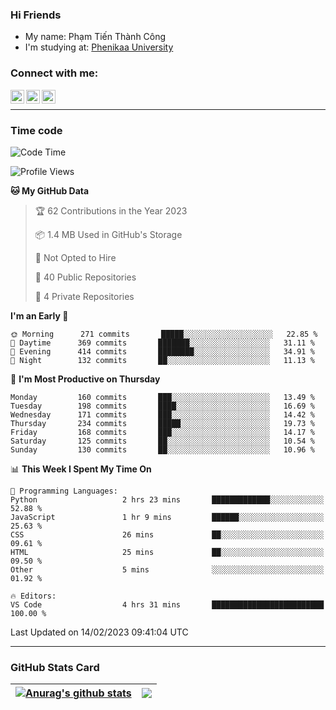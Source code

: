 ### Hi Friends

- My name: Phạm Tiến Thành Công
- I'm studying at: [Phenikaa University]


### Connect with me:
[<img align="left" alt="PhamTienThanhCong | Facebook" width="22px" src="https://upload.wikimedia.org/wikipedia/commons/thumb/1/16/Facebook-icon-1.png/640px-Facebook-icon-1.png" />][facebook]
[<img align="left" alt="PhamTienThanhCong | Zalo" width="22px" src="https://www.anphatpc.com.vn/template/anphat_2020v2/images/icon-zalo.jpg" />][zalo]
[<img align="left" alt="PhamTienThanhCong | LinkedIn" width="22px" src="https://cdn3.iconfinder.com/data/icons/inficons/512/linkedin.png" />][linkedin]

<br />

---

### Time code

<!--START_SECTION:waka-->
![Code Time](http://img.shields.io/badge/Code%20Time-878%20hrs%2018%20mins-blue)

![Profile Views](http://img.shields.io/badge/Profile%20Views-2-blue)

**🐱 My GitHub Data** 

> 🏆 62 Contributions in the Year 2023
 > 
> 📦 1.4 MB Used in GitHub's Storage 
 > 
> 🚫 Not Opted to Hire
 > 
> 📜 40 Public Repositories 
 > 
> 🔑 4 Private Repositories  
 > 
**I'm an Early 🐤** 

```text
🌞 Morning      271 commits       █████░░░░░░░░░░░░░░░░░░░░   22.85 % 
🌆 Daytime      369 commits       ███████░░░░░░░░░░░░░░░░░░   31.11 % 
🌃 Evening      414 commits       ████████░░░░░░░░░░░░░░░░░   34.91 % 
🌙 Night        132 commits       ██░░░░░░░░░░░░░░░░░░░░░░░   11.13 % 

```
📅 **I'm Most Productive on Thursday** 

```text
Monday         160 commits       ███░░░░░░░░░░░░░░░░░░░░░░   13.49 % 
Tuesday        198 commits       ████░░░░░░░░░░░░░░░░░░░░░   16.69 % 
Wednesday      171 commits       ███░░░░░░░░░░░░░░░░░░░░░░   14.42 % 
Thursday       234 commits       █████░░░░░░░░░░░░░░░░░░░░   19.73 % 
Friday         168 commits       ███░░░░░░░░░░░░░░░░░░░░░░   14.17 % 
Saturday       125 commits       ██░░░░░░░░░░░░░░░░░░░░░░░   10.54 % 
Sunday         130 commits       ██░░░░░░░░░░░░░░░░░░░░░░░   10.96 % 

```


📊 **This Week I Spent My Time On** 

```text
💬 Programming Languages: 
Python                   2 hrs 23 mins       █████████████░░░░░░░░░░░░   52.88 % 
JavaScript               1 hr 9 mins         ██████░░░░░░░░░░░░░░░░░░░   25.63 % 
CSS                      26 mins             ██░░░░░░░░░░░░░░░░░░░░░░░   09.61 % 
HTML                     25 mins             ██░░░░░░░░░░░░░░░░░░░░░░░   09.50 % 
Other                    5 mins              ░░░░░░░░░░░░░░░░░░░░░░░░░   01.92 % 

🔥 Editors: 
VS Code                  4 hrs 31 mins       █████████████████████████   100.00 % 

```


 Last Updated on 14/02/2023 09:41:04 UTC
<!--END_SECTION:waka-->

---

### GitHub Stats Card

| <a href="https://github.com/phamtienthanhcong"><img align="center" src="https://github-readme-stats.vercel.app/api?username=PhamTienThanhCong&show_icons=true&include_all_commits=true&theme=buefy&hide_border=true&theme=ocean_dark" alt="Anurag's github stats" /></a> | <a href="https://github.com/phamtienthanhcong"><img align="center" src="https://github-readme-stats.vercel.app/api/top-langs/?username=PhamTienThanhCong&layout=compact&theme=buefy&hide_border=true&theme=ocean_dark" /></a> |
| ------------- | ------------- |

[Phenikaa University]: https://phenikaa-uni.edu.vn/vi
[facebook]: https://www.facebook.com/phamtienthanhcong
[linkedin]: https://linkedin.com/in/phamtienthanhcong
[zalo]: https://zalo.me/0396396332
[tiktok]: https://www.tiktok.com/@phamtienthanhcong
[web]: https://github.com/PhamTienThanhCong/web_dev
[min project]: https://github.com/PhamTienThanhCong/Project-Of-Web
[c and cpp]: https://github.com/PhamTienThanhCong/Code_C_and_Cpro
[python]: https://github.com/PhamTienThanhCong/Python_beginer
